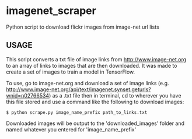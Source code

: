 # imagenet_scraper

Python script to download flickr images from image-net url lists

## USAGE
This script converts a txt file of image links from http://www.image-net.org to an array of links to images that are then downloaded. It was made to create a set of images to train a model in TensorFlow.

To use, go to image-net.org and download a set of image links (e.g. http://www.image-net.org/api/text/imagenet.synset.geturls?wnid=n02766534) as a .txt file then in terminal, cd to wherever you have this file stored and use a command like the following to download images:
```
$ python scrape.py image_name_prefix path_to_links.txt
```
Downloaded images will be output to the 'downloaded_images' folder and named whatever you entered for 'image_name_prefix'
